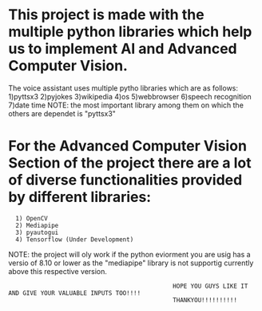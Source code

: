 # This project is made with the multiple python libraries which help us to implement AI and Advanced Computer Vision.
  The voice assistant uses multiple pytho libraries which are as follows:
      1)pyttsx3
      2)pyjokes
      3)wikipedia
      4)os
      5)webbrowser
      6)speech recognition
      7)date time
   NOTE: the most important library among them on which the others are dependet is "pyttsx3"
   
 # For the Advanced Computer Vision Section of the project there are a lot of diverse functionalities provided by different libraries:
      1) OpenCV
      2) Mediapipe
      3) pyautogui
      4) Tensorflow (Under Development)
      
   NOTE: the project will oly work if the python eviorment you are usig has a versio of 8.10 or lower 
         as the "mediapipe" library is not supportig currently above this respective version.
         
                                                  HOPE YOU GUYS LIKE IT AND GIVE YOUR VALUABLE INPUTS TOO!!!!
                                                  THANKYOU!!!!!!!!!!

